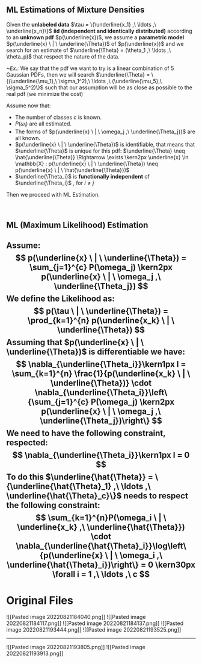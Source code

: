 ## ML Estimations of Mixture Densities
Given the **unlabeled data** $\tau = \{\underline{x_1} ,\ \ldots ,\ \underline{x_n}\}$ **iid (independent and identically distributed)** according to an **unknown pdf** $p(\underline{x})$, we assume a **parametric model** $p(\underline{x} \ | \ \underline{\Theta})$ of $p(\underline{x})$ and we search for an estimate of $\underline{\Theta} = (\theta_1 ,\ \ldots ,\ \theta_p)$ that respect the nature of the data.

*~Ex.:* We say that the pdf we want to try is a linear combination of 5 Gaussian PDFs, then we will search $\underline{\Theta} = \{(\underline{\mu_1},\ \sigma_1^2),\ \ldots ,\ (\underline{\mu_5},\ \sigma_5^2)\}$ such that our assumption will be as close as possible to the real pdf (we minimize the cost)

Assume now that:
- The number of classes $c$ is known.
- $P(\omega_i)$ are all estimated.
- The forms of $p(\underline{x} \ | \ \omega_j ,\ \underline{\Theta_j})$ are all known.
- $p(\underline{x} \ | \ \underline{\Theta})$ is identifiable, that means that $\underline{\Theta}$ is unique for this pdf: $\underline{\Theta} \neq \hat{\underline{\Theta}} \Rightarrow \exists \kern2px \underline{x} \in \mathbb{X} : p(\underline{x} \ | \ \underline{\Theta}) \neq p(\underline{x} \ | \ \hat{\underline{\Theta}})$ 
- $\underline{\Theta_i}$ is **functionally independent** of $\underline{\Theta_i}$ , for $i \neq j$

Then we proceed with ML Estimation.

<br>

## ML (Maximum Likelihood) Estimation
Assume:
$$
p(\underline{x} \ | \ \underline{\Theta}) = \sum_{j=1}^{c} P(\omega_j) \kern2px p(\underline{x} \ | \ \omega_j ,\ \underline{\Theta_j})
$$
We define the **Likelihood** as:
$$
p(\tau \ | \ \underline{\Theta}) = \prod_{k=1}^{n} p(\underline{x_k} \ | \ \underline{\Theta})
$$
Assuming that $p(\underline{x} \ | \ \underline{\Theta})$ is differentiable we have:
$$
\nabla_{\underline{\Theta_i}}\kern1px l = \sum_{k=1}^{n} \frac{1}{p(\underline{x_k} \ | \ \underline{\Theta})} \cdot \nabla_{\underline{\Theta_i}}\left\{\sum_{j=1}^{c} P(\omega_j) \kern2px p(\underline{x} \ | \ \omega_j ,\ \underline{\Theta_j})\right\}
$$
We need to have the following constraint, respected:
$$
\nabla_{\underline{\Theta_i}}\kern1px l = 0
$$
To do this $\underline{\hat{\Theta}} = \{\underline{\hat{\Theta}_1} ,\ \ldots ,\ \underline{\hat{\Theta}_c}\}$ needs to respect the following constraint:
$$
\sum_{k=1}^{n}P(\omega_i \ | \ \underline{x_k} ,\ \underline{\hat{\Theta}}) \cdot
\nabla_{\underline{\hat{\Theta}_i}}\log\left\{p(\underline{x} \ | \ \omega_i ,\ \underline{\hat{\Theta}_i})\right\} = 0 \kern30px \forall i = 1 ,\ \ldots ,\ c
$$
---
# Original Files
![[Pasted image 20220821184040.png]]
![[Pasted image 20220821184117.png]]
![[Pasted image 20220821184137.png]]
![[Pasted image 20220821193444.png]]
![[Pasted image 20220821193525.png]]

---
![[Pasted image 20220821193805.png]]
![[Pasted image 20220821193913.png]]
